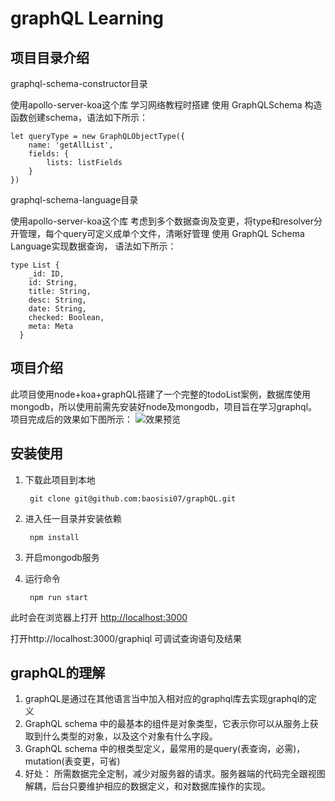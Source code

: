 # graphQL Learning

## 项目目录介绍

graphql-schema-constructor目录

使用apollo-server-koa这个库
学习网络教程时搭建
使用 GraphQLSchema 构造函数创建schema，语法如下所示：
```
let queryType = new GraphQLObjectType({ 
    name: 'getAllList',
    fields: {
        lists: listFields
    }
})
```
graphql-schema-language目录

使用apollo-server-koa这个库
考虑到多个数据查询及变更，将type和resolver分开管理，每个query可定义成单个文件，清晰好管理
使用 GraphQL Schema Language实现数据查询， 语法如下所示：
```
type List {
    _id: ID,
    id: String,
    title: String,
    desc: String,
    date: String,
    checked: Boolean,
    meta: Meta
  }
  ```

## 项目介绍
此项目使用node+koa+graphQL搭建了一个完整的todoList案例，数据库使用mongodb，所以使用前需先安装好node及mongodb，项目旨在学习graphql。
项目完成后的效果如下图所示：
![效果预览](http://movie.preview.baossweb.cn/graphql.gif "graphql")

## 安装使用
1. 下载此项目到本地

        git clone git@github.com:baosisi07/graphQL.git

2. 进入任一目录并安装依赖

        npm install

3. 开启mongodb服务
4. 运行命令

        npm run start
此时会在浏览器上打开 [http://localhost:3000](http://localhost:3000)

打开http://localhost:3000/graphiql 可调试查询语句及结果

## graphQL的理解
1. graphQL是通过在其他语言当中加入相对应的graphql库去实现graphql的定义
2. GraphQL schema 中的最基本的组件是对象类型，它表示你可以从服务上获取到什么类型的对象，以及这个对象有什么字段。
3. GraphQL schema 中的根类型定义，最常用的是query(表查询，必需)，mutation(表变更，可省)
4. 好处： 所需数据完全定制，减少对服务器的请求。服务器端的代码完全跟视图解耦，后台只要维护相应的数据定义，和对数据库操作的实现。
